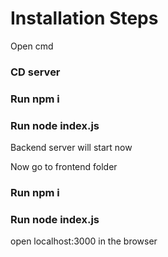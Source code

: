 # Installation Steps 
Open cmd 
### CD server
### Run npm i 
### Run node index.js 
Backend server will start now 

Now go to frontend folder 
### Run npm i 
### Run node index.js 

open localhost:3000 in the browser 
